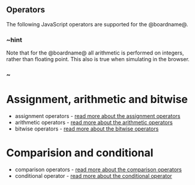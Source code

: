 ## Operators

The following JavaScript operators are supported for the @boardname@.

### ~hint

Note that for the @boardname@ all arithmetic is performed on integers, rather than floating point.
This also is true when simulating in the browser.

### ~

# Assignment, arithmetic and bitwise

* assignment operators - [read more about the assignment operators](http://devdocs.io/javascript/operators/assignment_operators)
* arithmetic operators - [read more about the arithmetic operators](http://devdocs.io/javascript/operators/arithmetic_operators) 
* bitwise operators - [read more about the bitwise operators](http://devdocs.io/javascript/operators/bitwise_operators)

# Comparision and conditional

* comparison operators - [read more about the comparison operators](http://devdocs.io/javascript/operators/comparison_operators)
* conditional operator - [read more about the conditional operator](http://devdocs.io/javascript/operators/conditional_operator)
